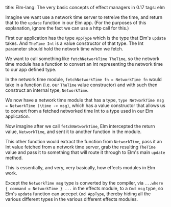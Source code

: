 title: Elm-lang: The very basic concepts of effect managers in 0.17
tags: elm

Imagine we want use a network time server to retreive the time, and return that to the `update` function in our Elm app. (For the purposes of this explanation, ignore the fact we can use a http call for this.)

First our application has the type `AppType` which is the type that Elm's `update` takes. And `TheTime Int` is a value constructor of that type. The Int parameter should hold the network time when we fetch.

We want to call something like `fetchNetworkTime TheTime`, so the network time module has a function to convert an Int representing the network time to our app defined type.

In the network time module, `fetchNetworkTime fn = NetworkTime fn` would take in a function (i.e. our `TheTime` value constructor) and with such then construct an internal type, `NetworkTime`.

We now have a network time module that has a type, `type NetworkTime msg = NetworkTime (\time -> msg)`, which has a value constructor that allows us to convert from a fetched networked time Int to a type used in our Elm application.

Now imagine after we call `fetchNetworkTime`, Elm intercepted the return value, `NetworkTime`, and sent it to another function in the module.

This other function would extract the function from `NetworkTime`, pass it an Int value fetched from a network time server, grab the resulting `TheTime` value and pass it to something that will route it through to Elm's main `update` method.

This is essentially, and very, very basically, how effects modules in Elm work.

Except the `NetworkTime msg` type is converted by the compiler, via `...where { command = NetworkTime } ...`  in the effects module, to a `Cmd msg` type, so Elm's `update` function can accepet `Cmd AppType`, thereby hiding all the various different types in the various different effects modules.
